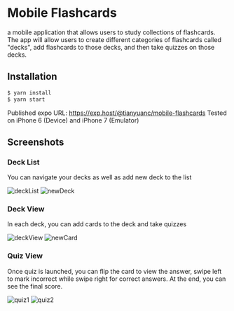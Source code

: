 # Mobile Flashcards
a mobile application that allows users to study collections of flashcards.
The app will allow users to create different categories of flashcards called "decks", add flashcards to those decks, and then take quizzes on those decks.

## Installation

```sh
$ yarn install
$ yarn start
```
Published expo URL: https://exp.host/@tianyuanc/mobile-flashcards
Tested on iPhone 6 (Device) and iPhone 7 (Emulator)

## Screenshots
### Deck List
You can navigate your decks as well as add new deck to the list

![deckList][deckList]
![newDeck][newDeck]

### Deck View
In each deck, you can add cards to the deck and take quizzes

![deckView][deckView]
![newCard][newCard]

### Quiz View
Once quiz is launched, you can flip the card to view the answer, swipe left to mark incorrect while swipe right for correct answers. At the end, you can see the final score.

![quiz1][quiz1]
![quiz2][quiz2]

[deckList]: https://raw.githubusercontent.com/TianyuanC/mobile-flashcards/master/screenshots/deckList.png "deckList"
[newDeck]: https://raw.githubusercontent.com/TianyuanC/mobile-flashcards/master/screenshots/newDeck.png "newDeck"
[deckView]: https://raw.githubusercontent.com/TianyuanC/mobile-flashcards/master/screenshots/deckView.png "deckView"
[newCard]: https://raw.githubusercontent.com/TianyuanC/mobile-flashcards/master/screenshots/newCard.png "newCard"
[quiz1]: https://raw.githubusercontent.com/TianyuanC/mobile-flashcards/master/screenshots/quizView_quiz.png "quiz1"
[quiz2]: https://raw.githubusercontent.com/TianyuanC/mobile-flashcards/master/screenshots/quizView_done.png "quiz2"
